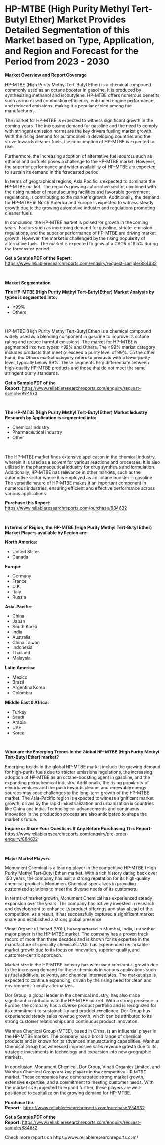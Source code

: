<p><h1>HP-MTBE (High Purity Methyl Tert-Butyl Ether) Market Provides Detailed Segmentation of this Market based on Type, Application, and Region and Forecast for the Period from 2023 - 2030</h1></p><p><strong>Market Overview and Report Coverage</strong></p>
<p><p>HP-MTBE (High Purity Methyl Tert-Butyl Ether) is a chemical compound commonly used as an octane booster in gasoline. It is produced by synthesizing methanol and isobutylene. HP-MTBE offers numerous benefits such as increased combustion efficiency, enhanced engine performance, and reduced emissions, making it a popular choice among fuel manufacturers.</p><p>The market for HP-MTBE is expected to witness significant growth in the coming years. The increasing demand for gasoline and the need to comply with stringent emission norms are the key drivers fueling market growth. With the rising demand for automobiles in developing countries and the strive towards cleaner fuels, the consumption of HP-MTBE is expected to rise.</p><p>Furthermore, the increasing adoption of alternative fuel sources such as ethanol and biofuels poses a challenge to the HP-MTBE market. However, the superior performance and wider availability of HP-MTBE are expected to sustain its demand in the forecasted period.</p><p>In terms of geographical regions, Asia Pacific is expected to dominate the HP-MTBE market. The region's growing automotive sector, combined with the rising number of manufacturing facilities and favorable government regulations, is contributing to the market's growth. Additionally, the demand for HP-MTBE in North America and Europe is expected to witness steady growth due to the growing automotive industry and regulations promoting cleaner fuels.</p><p>In conclusion, the HP-MTBE market is poised for growth in the coming years. Factors such as increasing demand for gasoline, stricter emission regulations, and the superior performance of HP-MTBE are driving market growth. However, the market is challenged by the rising popularity of alternative fuels. The market is expected to grow at a CAGR of 6.5% during the forecasted period.</p></p>
<p><strong>Get a Sample PDF of the Report:</strong> <a href="https://www.reliableresearchreports.com/enquiry/request-sample/884632">https://www.reliableresearchreports.com/enquiry/request-sample/884632</a></p>
<p>&nbsp;</p>
<p><strong>Market Segmentation</strong></p>
<p><strong>The HP-MTBE (High Purity Methyl Tert-Butyl Ether) Market Analysis by types is segmented into:</strong></p>
<p><ul><li>≥99%</li><li>Others</li></ul></p>
<p>&nbsp;</p>
<p><p>HP-MTBE (High Purity Methyl Tert-Butyl Ether) is a chemical compound widely used as a blending component in gasoline to improve its octane rating and reduce harmful emissions. The market for HP-MTBE is segmented into two types: ≥99% and Others. The ≥99% market category includes products that meet or exceed a purity level of 99%. On the other hand, the Others market category refers to products with a lower purity level, typically below 99%. These segments help differentiate between high-quality HP-MTBE products and those that do not meet the same stringent purity standards.</p></p>
<p><strong>Get a Sample PDF of the Report:</strong>&nbsp;<a href="https://www.reliableresearchreports.com/enquiry/request-sample/884632">https://www.reliableresearchreports.com/enquiry/request-sample/884632</a></p>
<p>&nbsp;</p>
<p><strong>The HP-MTBE (High Purity Methyl Tert-Butyl Ether) Market Industry Research by Application is segmented into:</strong></p>
<p><ul><li>Chemical Industry</li><li>Pharmaceutical Industry</li><li>Other</li></ul></p>
<p>&nbsp;</p>
<p><p>The HP-MTBE market finds extensive application in the chemical industry, wherein it is used as a solvent for various reactions and processes. It is also utilized in the pharmaceutical industry for drug synthesis and formulation. Additionally, HP-MTBE has relevance in other markets, such as the automotive sector where it is employed as an octane booster in gasoline. The versatile nature of HP-MTBE makes it an important component in numerous industries, ensuring efficient and effective performance across various applications.</p></p>
<p><strong>Purchase this Report:</strong>&nbsp; <a href="https://www.reliableresearchreports.com/purchase/884632">https://www.reliableresearchreports.com/purchase/884632</a></p>
<p>&nbsp;</p>
<p><strong>In terms of Region, the HP-MTBE (High Purity Methyl Tert-Butyl Ether) Market Players available by Region are:</strong></p>
<p>
    <p> <strong> North America: </strong>
        <ul>
            <li>United States</li>
            <li>Canada</li>
        </ul>
        </p> 
    <p> <strong> Europe: </strong>
        <ul>
            <li>Germany</li>
            <li>France</li>
            <li>U.K.</li>
            <li>Italy</li>
            <li>Russia</li>
        </ul>
        </p> 
    <p> <strong> Asia-Pacific: </strong>
        <ul>
            <li>China</li>
            <li>Japan</li>
            <li>South Korea</li>
            <li>India</li>
            <li>Australia</li>
            <li>China Taiwan</li>
            <li>Indonesia</li>
            <li>Thailand</li>
            <li>Malaysia</li>
        </ul>
        </p> 
    <p> <strong> Latin America: </strong>
        <ul>
            <li>Mexico</li>
            <li>Brazil</li>
            <li>Argentina Korea</li>
            <li>Colombia</li>
        </ul>
        </p> 
    <p> <strong> Middle East & Africa: </strong>
        <ul>
            <li>Turkey</li>
            <li>Saudi</li>
            <li>Arabia</li>
            <li>UAE</li>
            <li>Korea</li>
        </ul>
    </p>
    </p>
<p>&nbsp;</p>
<p><strong>What are the Emerging Trends in the Global HP-MTBE (High Purity Methyl Tert-Butyl Ether) market?</strong></p>
<p><p>Emerging trends in the global HP-MTBE market include the growing demand for high-purity fuels due to stricter emissions regulations, the increasing adoption of HP-MTBE as an octane-boosting agent in gasoline, and the expanding petrochemical industry. Additionally, the rising popularity of electric vehicles and the push towards cleaner and renewable energy sources may pose challenges to the long-term growth of the HP-MTBE market. The Asia-Pacific region is expected to witness significant market growth, driven by the rapid industrialization and urbanization in countries like China and India. Technological advancements and continuous innovation in the production process are also anticipated to shape the market's future.</p></p>
<p><strong>Inquire or Share Your Questions If Any Before Purchasing This Report</strong>- <a href="https://www.reliableresearchreports.com/enquiry/pre-order-enquiry/884632">https://www.reliableresearchreports.com/enquiry/pre-order-enquiry/884632</a></p>
<p>&nbsp;</p>
<p><strong>Major Market Players</strong></p>
<p><p>Monument Chemical is a leading player in the competitive HP-MTBE (High Purity Methyl Tert-Butyl Ether) market. With a rich history dating back over 150 years, the company has built a strong reputation for its high-quality chemical products. Monument Chemical specializes in providing customized solutions to meet the diverse needs of its customers.</p><p>In terms of market growth, Monument Chemical has experienced steady expansion over the years. The company has actively invested in research and development to enhance its product offerings and stay ahead of the competition. As a result, it has successfully captured a significant market share and established a strong global presence.</p><p>Vinati Organics Limited (VOL), headquartered in Mumbai, India, is another major player in the HP-MTBE market. The company has a proven track record of more than three decades and is known for its expertise in the manufacture of specialty chemicals. VOL has experienced remarkable market growth due to its focus on innovation, superior quality, and customer-centric approach.</p><p>Market size in the HP-MTBE industry has witnessed substantial growth due to the increasing demand for these chemicals in various applications such as fuel additives, solvents, and chemical intermediates. The market size is expected to continue expanding, driven by the rising need for clean and environment-friendly alternatives.</p><p>Dor Group, a global leader in the chemical industry, has also made significant contributions to the HP-MTBE market. With a strong presence in Europe, the company has a diverse product portfolio and is recognized for its commitment to sustainability and product excellence. Dor Group has experienced steady sales revenue growth, which can be attributed to its strong customer relationships and continuous product innovation.</p><p>Wanhua Chemical Group (MTBE), based in China, is an influential player in the HP-MTBE market. The company has a broad range of chemical products and is known for its advanced manufacturing capabilities. Wanhua Chemical Group has witnessed impressive sales revenue growth due to its strategic investments in technology and expansion into new geographic markets.</p><p>In conclusion, Monument Chemical, Dor Group, Vinati Organics Limited, and Wanhua Chemical Group are key players in the competitive HP-MTBE market. These companies have demonstrated strong market growth, extensive expertise, and a commitment to meeting customer needs. With the market size projected to expand further, these players are well-positioned to capitalize on the growing demand for HP-MTBE.</p></p>
<p><strong>Purchase this Report:</strong>&nbsp;&nbsp;<a href="https://www.reliableresearchreports.com/purchase/884632">https://www.reliableresearchreports.com/purchase/884632</a></p>
<p></p>
<p><strong>Get a Sample PDF of the Report:</strong>&nbsp;<a href="https://www.reliableresearchreports.com/enquiry/request-sample/884632">https://www.reliableresearchreports.com/enquiry/request-sample/884632</a></p>
<p>Check more reports on https://www.reliableresearchreports.com/</p>